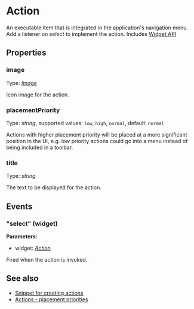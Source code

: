 ---
---
# Action

An executable item that is integrated in the application's navigation menu. Add a listener on *select* to implement the action.
Includes [Widget API](Widget.md)

## Properties

### image
Type: *[Image](../types.md#image)*

Icon image for the action.
### placementPriority

Type: *string*, supported values: `low`, `high`, `normal`, default: `normal`

Actions with higher placement priority will be placed at a more significant position in the UI, e.g. low priority actions could go into a menu instead of being included in a toolbar.
### title

Type: *string*

The text to be displayed for the action.

## Events

### "select" (widget)

**Parameters:**

- widget: *[Action](Action.md)*

Fired when the action is invoked.


## See also

- [Snippet for creating actions](https://github.com/eclipsesource/tabris-js/blob/v1.6.0/snippets/action/action.js)
- [Actions - placement priorities](https://github.com/eclipsesource/tabris-js/blob/v1.6.0/snippets/action-placement-priority/action-placement-priority.js)
